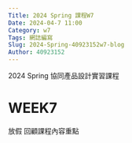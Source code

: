 ```yaml
---
Title: 2024 Spring 課程W7
Date: 2024-04-7 11:00
Category: w7
Tags: 網誌編寫
Slug: 2024-Spring-40923152w7-blog
Author: 40923152
---
```



2024 Spring 協同產品設計實習課程

<!-- PELICAN_END_SUMMARY -->

# WEEK7
放假 回顧課程內容重點
